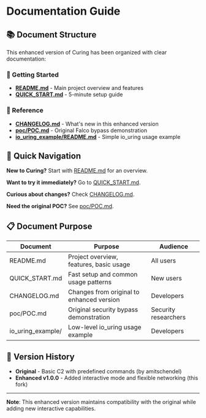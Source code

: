 # Documentation Guide

## 📚 Document Structure

This enhanced version of Curing has been organized with clear documentation:

### 🚀 Getting Started
- **[README.md](README.md)** - Main project overview and features
- **[QUICK_START.md](QUICK_START.md)** - 5-minute setup guide

### 📖 Reference
- **[CHANGELOG.md](CHANGELOG.md)** - What's new in this enhanced version
- **[poc/POC.md](poc/POC.md)** - Original Falco bypass demonstration
- **[io_uring_example/README.md](io_uring_example/README.md)** - Simple io_uring usage example

## 🎯 Quick Navigation

**New to Curing?** Start with [README.md](README.md) for an overview.

**Want to try it immediately?** Go to [QUICK_START.md](QUICK_START.md).

**Curious about changes?** Check [CHANGELOG.md](CHANGELOG.md).

**Need the original POC?** See [poc/POC.md](poc/POC.md).

## 📋 Document Purpose

| Document | Purpose | Audience |
|----------|---------|----------|
| README.md | Project overview, features, basic usage | All users |
| QUICK_START.md | Fast setup and common usage patterns | New users |
| CHANGELOG.md | Changes from original to enhanced version | Developers |
| poc/POC.md | Original security bypass demonstration | Security researchers |
| io_uring_example/ | Low-level io_uring usage example | Developers |

## 🔄 Version History

- **Original** - Basic C2 with predefined commands (by amitschendel)
- **Enhanced v1.0.0** - Added interactive mode and flexible networking (this fork)

---

**Note**: This enhanced version maintains compatibility with the original while adding new interactive capabilities.
